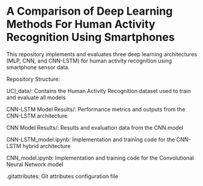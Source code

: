 # A Comparison of Deep Learning Methods For Human Activity Recognition Using Smartphones

This repository implements and evaluates three deep learning architectures (MLP, CNN, and CNN-LSTM) for human activity recognition using smartphone sensor data.

Repository Structure:

UCI_data/: Contains the Human Activity Recognition dataset used to train and evaluate all models

CNN-LSTM Model Results/: Performance metrics and outputs from the CNN-LSTM architecture

CNN Model Results/: Results and evaluation data from the CNN model

CNN-LSTM_model.ipynb: Implementation and training code for the CNN-LSTM hybrid architecture

CNN_model.ipynb: Implementation and training code for the Convolutional Neural Network model

.gitattributes: Git attributes configuration file
